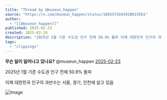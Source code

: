 ```yaml
---
title: "Thread by @museun_happen"
source: "https://x.com/museun_happen/status/1893574103938015561"
author:
  - "[[@museun_happen]]"
published: 2025-02-23
created: 2025-02-24
description: "2025년 1월 기준 수도권 인구 전체 50.9% 돌파 이제 대한민국 인구의 과반수는 서울, 경기, 인천에 살고 있음"
tags:
  - "clippings"
---
```

**무슨 일이 일어나고 있나요?** @museun\_happen [2025-02-23](https://x.com/museun_happen/status/1893574103938015561)

2025년 1월 기준 수도권 인구 전체 50.9% 돌파

이제 대한민국 인구의 과반수는 서울, 경기, 인천에 살고 있음

![Image](https://pbs.twimg.com/media/GkdLkbdXAAAeDq9?format=jpg&name=large)